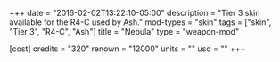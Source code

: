 +++
date = "2016-02-02T13:22:10-05:00"
description = "Tier 3 skin available for the R4-C used by Ash."
mod-types = "skin"
tags = ["skin", "Tier 3", "R4-C", "Ash"]
title = "Nebula"
type = "weapon-mod"

[cost]
  credits = "320"
  renown = "12000"
  units = ""
  usd = ""
+++
